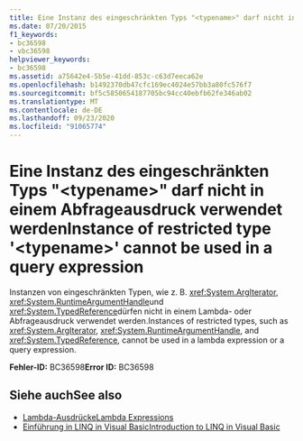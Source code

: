 ```yaml
---
title: Eine Instanz des eingeschränkten Typs "<typename>" darf nicht in einem Abfrageausdruck verwendet werden
ms.date: 07/20/2015
f1_keywords:
- bc36598
- vbc36598
helpviewer_keywords:
- bc36598
ms.assetid: a75642e4-5b5e-41dd-853c-c63d7eeca62e
ms.openlocfilehash: b1492370db47cfc169ec4024e57bb3a80fc576f7
ms.sourcegitcommit: bf5c5850654187705bc94cc40ebfb62fe346ab02
ms.translationtype: MT
ms.contentlocale: de-DE
ms.lasthandoff: 09/23/2020
ms.locfileid: "91065774"
---
```

# <a name="instance-of-restricted-type-typename-cannot-be-used-in-a-query-expression"></a><span data-ttu-id="ce618-102">Eine Instanz des eingeschränkten Typs "\<typename>" darf nicht in einem Abfrageausdruck verwendet werden</span><span class="sxs-lookup"><span data-stu-id="ce618-102">Instance of restricted type '\<typename>' cannot be used in a query expression</span></span>

<span data-ttu-id="ce618-103">Instanzen von eingeschränkten Typen, wie z. B. <xref:System.ArgIterator>, <xref:System.RuntimeArgumentHandle>und <xref:System.TypedReference>dürfen nicht in einem Lambda- oder Abfrageausdruck verwendet werden.</span><span class="sxs-lookup"><span data-stu-id="ce618-103">Instances of restricted types, such as <xref:System.ArgIterator>, <xref:System.RuntimeArgumentHandle>, and <xref:System.TypedReference>, cannot be used in a lambda expression or a query expression.</span></span>  
  
 <span data-ttu-id="ce618-104">**Fehler-ID:** BC36598</span><span class="sxs-lookup"><span data-stu-id="ce618-104">**Error ID:** BC36598</span></span>  
  
## <a name="see-also"></a><span data-ttu-id="ce618-105">Siehe auch</span><span class="sxs-lookup"><span data-stu-id="ce618-105">See also</span></span>

- [<span data-ttu-id="ce618-106">Lambda-Ausdrücke</span><span class="sxs-lookup"><span data-stu-id="ce618-106">Lambda Expressions</span></span>](../programming-guide/language-features/procedures/lambda-expressions.md)
- [<span data-ttu-id="ce618-107">Einführung in LINQ in Visual Basic</span><span class="sxs-lookup"><span data-stu-id="ce618-107">Introduction to LINQ in Visual Basic</span></span>](../programming-guide/language-features/linq/introduction-to-linq.md)
